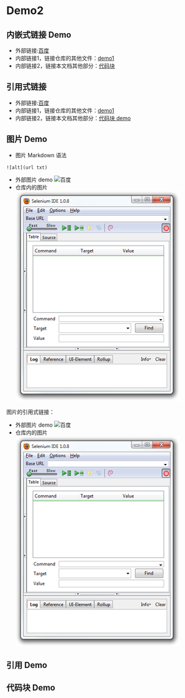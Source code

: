 # Demo2

## 内嵌式链接 Demo

- 外部链接:[百度](http://www.baidu.com)
- 内部链接1，链接仓库的其他文件：[demo1](demo1.md)
- 内部链接2，链接本文档其他部分：[代码块](demo2.md#代码块-demo)

## 引用式链接

- 外部链接:[百度]
- 内部链接1，链接仓库的其他文件：[demo1]
- 内部链接2，链接本文档其他部分：[代码块 demo]

## 图片 Demo
- 图片 Markdown 语法  
```
![alt](url txt)  
```
- 外部图片 demo
![百度](https://www.baidu.com/img/bd_logo1.png "百度网站")
- 仓库内的图片
![Selenium Open](images/chapt3_img05_IDE_open.png "百度网站")

图片的引用式链接：
- 外部图片 demo
![百度][baidu_logo]
- 仓库内的图片
![Selenium Open](images/chapt3_img05_IDE_open.png "百度网站")


## 引用 Demo

## 代码块 Demo

<!--- 下面是文档中用到的链接 -->

[百度]:http://www.baidu.com
[baidu]:http://www.baidu.com
[demo1]:demo1.md
[代码块 demo]:demo2.md#代码块-demo


[baidu_logo]:https://www.baidu.com/img/bd_logo1.png 